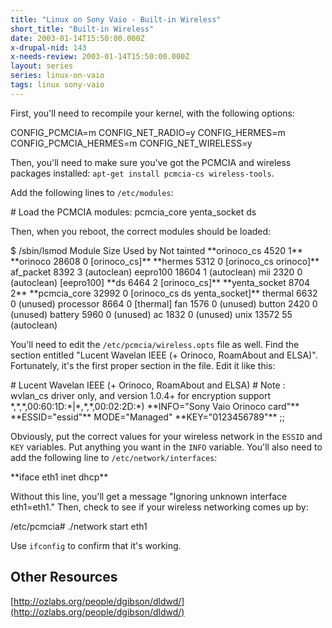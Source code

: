 ```yaml
---
title: "Linux on Sony Vaio - Built-in Wireless"
short_title: "Built-in Wireless"
date: 2003-01-14T15:50:00.000Z
x-drupal-nid: 143
x-needs-review: 2003-01-14T15:50:00.000Z
layout: series
series: linux-on-vaio
tags: linux sony-vaio
---
```

First, you'll need to recompile your kernel, with the following options:

<div class="snippet">
    CONFIG_PCMCIA=m
    CONFIG_NET_RADIO=y
    CONFIG_HERMES=m
    CONFIG_PCMCIA_HERMES=m
    CONFIG_NET_WIRELESS=y

</div>

Then, you'll need to make sure you've got the PCMCIA and wireless packages installed: `apt-get install pcmcia-cs wireless-tools`.

Add the following lines to `/etc/modules`:

<div class="snippet">
    # Load the PCMCIA modules:
    pcmcia_core
    yenta_socket
    ds

</div>

Then, when you reboot, the correct modules should be loaded:

<div class="snippet">
    $ /sbin/lsmod
    Module                  Size  Used by    Not tainted
    **orinoco_cs              4520   1**
    **orinoco                28608   0 [orinoco_cs]**
    **hermes                  5312   0 [orinoco_cs orinoco]**
    af_packet               8392   3 (autoclean)
    eepro100               18604   1 (autoclean)
    mii                     2320   0 (autoclean) [eepro100]
    **ds                      6464   2 [orinoco_cs]**
    **yenta_socket            8704   2**
    **pcmcia_core            32992   0 [orinoco_cs ds yenta_socket]**
    thermal                 6632   0 (unused)
    processor               8664   0 [thermal]
    fan                     1576   0 (unused)
    button                  2420   0 (unused)
    battery                 5960   0 (unused)
    ac                      1832   0 (unused)
    unix                   13572  55 (autoclean)

</div>

You'll need to edit the `/etc/pcmcia/wireless.opts` file as well. Find the section entitled "Lucent Wavelan IEEE (+ Orinoco, RoamAbout and ELSA)". Fortunately, it's the first proper section in the file. Edit it like this:

<div class="snippet">
    # Lucent Wavelan IEEE (+ Orinoco, RoamAbout and ELSA)
    # Note : wvlan_cs driver only, and version 1.0.4+ for encryption support
    *,*,*,00:60:1D:*|*,*,*,00:02:2D:*)
     **INFO="Sony Vaio Orinoco card"**
     **ESSID="essid"**
        MODE="Managed"
     **KEY="0123456789"**
        ;;

</div>

Obviously, put the correct values for your wireless network in the `ESSID` and `KEY` variables. Put anything you want in the `INFO` variable.
You'll also need to add the following line to `/etc/network/interfaces`:

<div class="snippet">
    **iface eth1 inet dhcp**

</div>

Without this line, you'll get a message "Ignoring unknown interface eth1=eth1."
Then, check to see if your wireless networking comes up by:

<div class="snippet">
    /etc/pcmcia# ./network start eth1

</div>

Use `ifconfig` to confirm that it's working.

## Other Resources

[http://ozlabs.org/people/dgibson/dldwd/](http://ozlabs.org/people/dgibson/dldwd/)
